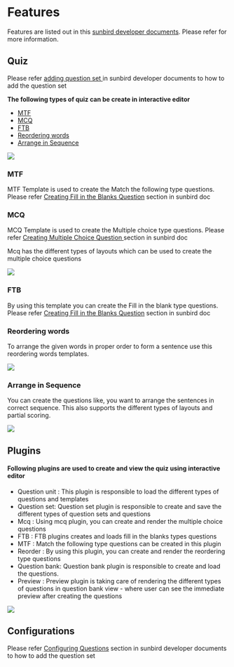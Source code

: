# Features

Features are listed out in this [sunbird developer documents](sunbird-developer-documents.md). Please refer for more information.

## Quiz

Please refer [adding question set ](http://docs.sunbird.org/1.8/features-documentation/questionset\_create/)in sunbird developer documents to how to add the question set

**The following types of quiz can be create in interactive editor**

* [MTF](./#mtf)
* [MCQ](./#mcq)
* [FTB](./#ftb)
* [Reordering words](./#reordering-words)
* [Arrange in Sequence](./#arrange-in-sequence)

![](../../../../../.gitbook/assets/questionset.png)

### MTF

MTF Template is used to create the Match the following type questions. Please refer [Creating Fill in the Blanks Question](http://docs.sunbird.org/1.8/features-documentation/questionset\_create/#creating-questions) section in sunbird doc

### MCQ

MCQ Template is used to create the Multiple choice type questions. Please refer [Creating Multiple Choice Question ](http://docs.sunbird.org/1.8/features-documentation/questionset\_create/#creating-questions)section in sunbird doc

Mcq has the different types of layouts which can be used to create the multiple choice questions

![](<../../../../../.gitbook/assets/mcq layouts.png>)

### FTB

By using this template you can create the Fill in the blank type questions. Please refer [Creating Fill in the Blanks Question](http://docs.sunbird.org/1.8/features-documentation/questionset\_create/#creating-questions) section in sunbird doc

### Reordering words

To arrange the given words in proper order to form a sentence use this reordering words templates.

![](../../../../../.gitbook/assets/rearrangethewords.png)

### Arrange in Sequence

You can create the questions like, you want to arrange the sentences in correct sequence. This also supports the different types of layouts and partial scoring.

![](../../../../../.gitbook/assets/arragnethesequnce.png)

## Plugins

#### **Following plugins are used to create and view the quiz using interactive editor**

* Question unit : This plugin is responsible to load the different types of questions and templates
* Question set: Question set plugin is responsible to create and save the different types of question sets and questions
* Mcq : Using mcq plugin, you can create and render the multiple choice questions
* FTB : FTB plugins creates and loads fill in the blanks types questions
* MTF : Match the following type questions can be created in this plugin
* Reorder : By using this plugin, you can create and render the reordering type questions
* Question bank: Question bank plugin is responsible to create and load the questions.
* Preview : Preview plugin is taking care of rendering the different types of questions in question bank view - where user can see the immediate preview after creating the questions

![](<../../../../../.gitbook/assets/question set bank.png>)

## Configurations

Please refer [Configuring Questions](http://docs.sunbird.org/1.8/features-documentation/questionset\_create/#configuring-questions) section in sunbird developer documents to how to add the question set

###

